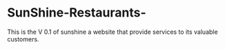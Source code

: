 # SunShine-Restaurants-
This is the V 0.1 of sunshine a website that provide services to its valuable customers.
